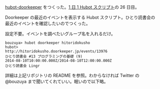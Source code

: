 [hubot-doorkeeper][gh:bouzuya/hubot-doorkeeper] をつくった。[1 日 1 Hubot スクリプト][hubot-script-per-day]の 26 日目。

Doorkeeper の最近のイベントを表示する Hubot スクリプト。ひとり読書会の最近のイベントを確認したいのでつくった。

設定不要。イベントを調べたいグループ名を入れるだけ。

    bouzuya> hubot doorkeeper hitoridokusho
    hubot>
    http://hitoridokusho.doorkeeper.jp/events/13976
    ひとり読書会 #13 プログラミングの基礎 (9)
    2014-08-10T10:00:00.000Z/2014-08-10T12:00:00.000Z
    ひとり読書会 Lingr

詳細は上記リポジトリの README を参照。わからなければ Twitter の @bouzuya まで聞いてくれていい。眠いので以下略。

[gh:bouzuya/hubot-doorkeeper]: https://github.com/bouzuya/hubot-doorkeeper
[hubot-script-per-day]: https://blog.bouzuya.net/posts?tags=hubot-script-per-day
